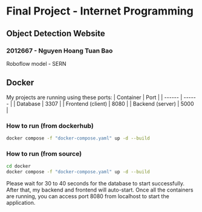 # Final Project - Internet Programming 
## Object Detection Website
### 2012667 - Nguyen Hoang Tuan Bao
Roboflow model - SERN

## Docker
My projects are running using these ports:
| Container | Port |
| ------ | ------ |
| Database | 3307 |
| Frontend (client) | 8080 |
| Backend (server) | 5000 |
### How to run (from dockerhub)
```sh
docker compose -f "docker-compose.yaml" up -d --build 
```
### How to run (from source)
```sh
cd docker
docker compose -f "docker-compose.yaml" up -d --build 
```
Please wait for 30 to 40 seconds for the database to start successfully. After that, my backend and frontend will auto-start.
Once all the containers are running, you can access port 8080 from localhost to start the application.

